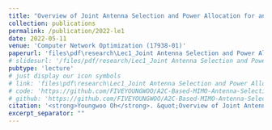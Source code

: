 ```yaml
---
title: "Overview of Joint Antenna Selection and Power Allocation for an Energy-Efficient Massive MIMO"
collection: publications
permalink: /publication/2022-le1
date: 2022-05-11
venue: 'Computer Network Optimization (17938-01)'
paperurl: 'files\pdf\research\Lec1_Joint Antenna Selection and Power Allocation for an Energy-Efficient Massive MIMO Systems.pdf'
# slidesurl: '/files/pdf/research/Lec1_Joint Antenna Selection and Power Allocation for an Energy-Efficient Massive MIMO Systems.pdf'
pubtype: 'lecture'
# just display our icon symbols
# link: 'files\pdf\research\Lec1_Joint Antenna Selection and Power Allocation for an Energy-Efficient Massive MIMO Systems.pdf'
# code: 'https://github.com/FIVEYOUNGWOO/A2C-Based-MIMO-Antenna-Selection'
# github: 'https://github.com/FIVEYOUNGWOO/A2C-Based-MIMO-Antenna-Selection'
citation: '<strong>Youngwoo Oh</strong>. &quot;Overview of Joint Antenna Selection and Power Allocation for an Energy-Efficient Massive MIMO.&quot; <i>Computer Network Optimization (17938-01)</i>, 2022.05.11.'
excerpt_separator: ""
---
```


